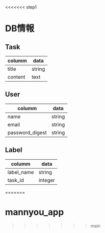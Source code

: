 <<<<<<< step1
# DB情報
## Task
columm | data
------------ | -------------
title | string
content | text
## User
columm | data
------------ | -------------
name | string
email | string
password_digest | string
## Label
columm | data
------------ | -------------
label_name | string
task_id | integer
=======
# mannyou_app
>>>>>>> main
